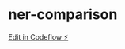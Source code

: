 # ner-comparison

[Edit in Codeflow ⚡️](https://stackblitz.com/~/github.com/lrostagno/ner-comparison)